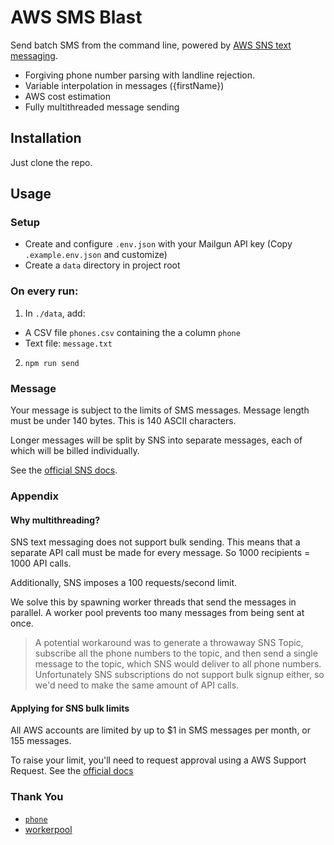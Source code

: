 # AWS SMS Blast

Send batch SMS from the command line, powered by [AWS SNS text messaging](https://docs.aws.amazon.com/sns/latest/dg/sms_publish-to-phone.html).


* Forgiving phone number parsing with landline rejection.
* Variable interpolation in messages ({firstName})
* AWS cost estimation
* Fully multithreaded message sending 

## Installation

Just clone the repo.

## Usage

### Setup
  * Create and configure `.env.json` with your Mailgun API key (Copy `.example.env.json` and customize)
  * Create a `data` directory in project root

### On every run:
1. In `./data`, add:
  * A CSV file `phones.csv` containing the a column `phone`
  * Text file: `message.txt` 
2. `npm run send`


### Message

Your message is subject to the limits of SMS messages.
Message length must be under 140 bytes. This is 140 ASCII characters.

Longer messages will be split by SNS into separate messages, each of which will be billed individually.

See the [official SNS docs](https://docs.aws.amazon.com/sns/latest/dg/sms_publish-to-phone.html).



### Appendix

#### Why multithreading?

SNS text messaging does not support bulk sending. This means that a separate API call must be made for every message. So 1000 recipients = 1000 API calls.

Additionally, SNS imposes a 100 requests/second limit.

We solve this by spawning worker threads that send the messages in parallel. A worker pool prevents too many messages from being sent at once.

> A potential workaround was to generate a throwaway SNS Topic, subscribe all the phone numbers to the topic, and then send a single message to the topic, which SNS would deliver to all phone numbers. Unfortunately SNS subscriptions do not support bulk signup either, so we'd need to make the same amount of API calls. 

#### Applying for SNS bulk limits

All AWS accounts are limited by up to $1 in SMS messages per month, or 155 messages.

To raise your limit, you'll need to request approval using a AWS Support Request. See the [official docs](https://docs.aws.amazon.com/sns/latest/dg/channels-sms-awssupport-spend-threshold.html)

### Thank You

* [`phone`](https://www.npmjs.com/package/phone)
* [workerpool](https://www.npmjs.com/package/workerpool)